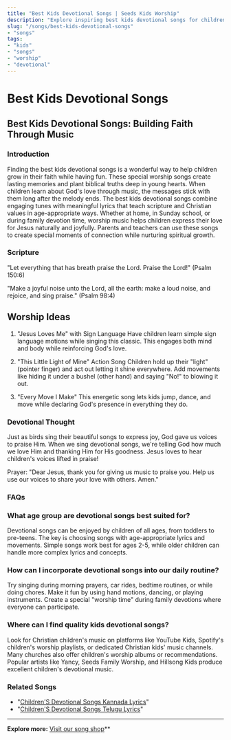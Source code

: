 ```yaml
---
title: "Best Kids Devotional Songs | Seeds Kids Worship"
description: "Explore inspiring best kids devotional songs for children's worship and faith development. Biblical music resources for families and ministry."
slug: "/songs/best-kids-devotional-songs"
- "songs"
tags:
- "kids"
- "songs"
- "worship"
- "devotional"
---
```


# Best Kids Devotional Songs

## Best Kids Devotional Songs: Building Faith Through Music

### Introduction
Finding the best kids devotional songs is a wonderful way to help children grow in their faith while having fun. These special worship songs create lasting memories and plant biblical truths deep in young hearts. When children learn about God's love through music, the messages stick with them long after the melody ends. The best kids devotional songs combine engaging tunes with meaningful lyrics that teach scripture and Christian values in age-appropriate ways. Whether at home, in Sunday school, or during family devotion time, worship music helps children express their love for Jesus naturally and joyfully. Parents and teachers can use these songs to create special moments of connection while nurturing spiritual growth.

### Scripture
"Let everything that has breath praise the Lord. Praise the Lord!" (Psalm 150:6)

"Make a joyful noise unto the Lord, all the earth: make a loud noise, and rejoice, and sing praise." (Psalm 98:4)

## Worship Ideas
1. "Jesus Loves Me" with Sign Language
Have children learn simple sign language motions while singing this classic. This engages both mind and body while reinforcing God's love.

2. "This Little Light of Mine" Action Song
Children hold up their "light" (pointer finger) and act out letting it shine everywhere. Add movements like hiding it under a bushel (other hand) and saying "No!" to blowing it out.

3. "Every Move I Make"
This energetic song lets kids jump, dance, and move while declaring God's presence in everything they do.

### Devotional Thought
Just as birds sing their beautiful songs to express joy, God gave us voices to praise Him. When we sing devotional songs, we're telling God how much we love Him and thanking Him for His goodness. Jesus loves to hear children's voices lifted in praise!

Prayer: "Dear Jesus, thank you for giving us music to praise you. Help us use our voices to share your love with others. Amen."

### FAQs

### What age group are devotional songs best suited for?
Devotional songs can be enjoyed by children of all ages, from toddlers to pre-teens. The key is choosing songs with age-appropriate lyrics and movements. Simple songs work best for ages 2-5, while older children can handle more complex lyrics and concepts.

### How can I incorporate devotional songs into our daily routine?
Try singing during morning prayers, car rides, bedtime routines, or while doing chores. Make it fun by using hand motions, dancing, or playing instruments. Create a special "worship time" during family devotions where everyone can participate.

### Where can I find quality kids devotional songs?
Look for Christian children's music on platforms like YouTube Kids, Spotify's children's worship playlists, or dedicated Christian kids' music channels. Many churches also offer children's worship albums or recommendations. Popular artists like Yancy, Seeds Family Worship, and Hillsong Kids produce excellent children's devotional music.

### Related Songs

- "[Children'S Devotional Songs Kannada Lyrics](/songs/children-s-devotional-songs-kannada-lyrics/)"
- "[Children'S Devotional Songs Telugu Lyrics](/songs/children-s-devotional-songs-telugu-lyrics/)"

---

**Explore more:** [Visit our song shop](https://seedskidsworship.com/shop)**

<!-- Schema Markup -->
<script type="application/ld+json">
{
  "@context": "https://schema.org",
  "@type": "MusicRecording",
  "name": "Best Kids Devotional Songs",
  "byArtist": {
    "@type": "MusicGroup",
    "name": "Seeds Kids Worship"
  },
  "isFamilyFriendly": true,
  "url": "https://seedskidsworship.com/songs/best-kids-devotional-songs/"
}
</script>